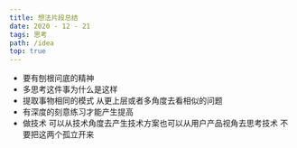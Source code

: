 ```yaml
---
title: 想法片段总结
date: 2020 - 12 - 21 
tags: 思考
path: /idea
top: true
---
```


* 要有刨根问底的精神
* 多思考这件事为什么是这样
* 提取事物相同的模式 从更上层或者多角度去看相似的问题
* 有深度的刻意练习才能产生提高
* 做技术 可以从技术角度去产生技术方案也可以从用户产品视角去思考技术 不要把这两个孤立开来






   

   
